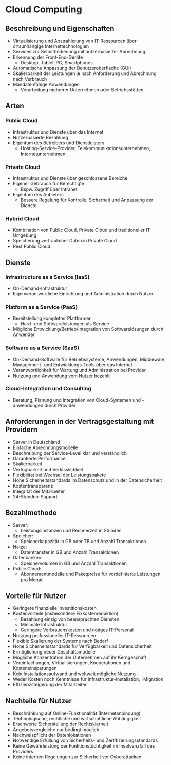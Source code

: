 # Cloud Computing

## Beschreibung und Eigenschaften
- Virtualisierung und Abstrahierung von IT-Ressourcen über ortsunhängige Internettechnologien
- Services zur Selbstbedienung mit nutzerbasierter Abrechnung
- Erkennung der Front-End-Geräte
  - Desktop, Tablet-PC, Smartphones
- Automatische Anpassung der Benutzeroberfläche (GUI)
- Skalierbarkeit der Leistungen je nach Anforderung und Abrechnung nach Verbrauch
- Mandatenfähige Anwendungen
  - Verarbeitung mehrerer Unternehmen oder Betriebsstätten

## Arten
### Public Cloud
- Infrastruktur und Dienste über das Internet
- Nutzerbasierte Bezahlung
- Eigentum des Betreibers und Dienstleisters
  - Hosting-Service-Provider, Telekommunikationsunternehmen, Internetunternehmen

### Private Cloud
- Infrastruktur und Dienste über geschlossene Bereiche
- Eigener Gebrauch für Berechtigte
  - Bspw. Zugriff über Intranet
- Eigentum des Anbieters
  - Bessere Regelung für Kontrolle, Sicherheit und Anpassung der Dienste

### Hybrid Cloud
- Kombination von Public Cloud, Private Cloud und traditioneller IT-Umgebung
- Speicherung vertraulicher Daten in Private Cloud
- Rest Public Cloud

## Dienste
### Infrastructure as a Service (IaaS)
- On-Demand-Infrastruktur
- Eigenverantwortliche Einrichtung und Administration durch Nutzer

### Platform as a Service (PaaS)
- Bereitstellung kompletter Plattformen
  - Hard- und Softwareleistungen als Service
- Mögliche Entwicklung/Betrieb/Integration von Softwarelösungen durch Anwender

### Software as a Service (SaaS)
- On-Demand-Software für Betriebssysteme, Anwendungen, Middleware, Management- und Entwicklungs-Tools über das Internet
- Verantwortlichkeit für Wartung und Administration bei Provider
- Nutzung und Anwendung vom Nutzer bezahlt

### Cloud-Integration und Consulting
- Beratung, Planung und Integration von Cloud-Systemen und -anwendungen durch Provider

## Anforderungen in der Vertragsgestaltung mit Providern
- Server in Deutschland
- Einfache Abrechnungsmodelle
- Beschreibung der Service-Level klar und verständlich
- Garantierte Performance
- Skalierbarkeit
- Verfügbarkeit und Verlässlichkeit
- Flexibilität bei Wechsel der Leistungspakete
- Hohe Sicherheitsstandards im Datenschutz und in der Datensicherheit
- Kostentransparenz
- Integrität der Mitarbeiter
- 24-Stunden-Support

## Bezahlmethode
- Server:
  - Leistungsinstanzen und Rechnerzeit in Stunden
- Speicher:
  - Speicherkapazität in GB oder TB und Anzahl Transaktionen
- Netze:
  - Datentransfer in GB und Anzahl Transaktionen
- Datenbanken:
  - Speichervolumen in GB und Anzahl Transaktionen
- Public Cloud:
  - Abonnementmodelle und Paketpreise für vordefinierte Leistungen pro Monat


## Vorteile für Nutzer
- Geringere finanzielle Investitionskosten
- Kostenvorteile (insbesondere Fixkostenreduktion)
  - Bezahlung einzig von beanspruchten Diensten
  - Minimale Infrastruktur
  - Geringere Verbrauchskosten und nötiges IT-Personal
- Nutzung professioneller IT-Ressourcen
- Flexible Skalierung der Systeme nach Bedarf
- Hohe Sicherheitsstandards für Verfügbarkeit und Datensicherheit
- Ermöglichung neuer Geschäftsmodelle
- Mögliche Konzentration der Unternehmen auf ihr Kerngeschäft
- Vereinfachungen, Virtualisierungen, Kooperationen und Kosteneinsparungen
- Kein Installationsaufwand und weltweit mögliche Nutzung
- Weder Kosten noch Kenntnisse für Infrastruktur-Installation, -Migration
- Effizienzsteigerung der Mitarbeiter

## Nachteile für Nutzer
- Beschränkung auf Online-Funktionalität (Internetanbindung)
- Technologische, rechtliche und wirtschaftliche Abhängigkeit
- Erschwerte Sicherstellung der Rechtsklarheit
- Angebotsvergleiche nur bedingt möglich
- Nachweispflicht der Datenlokationen
- Notwendige Erfüllung von Sicherheits- und Zertifizierungsstandards
- Keine Gewährleistung der Funktionstüchtigkeit im Insolvenzfall des Providers
- Keine internen Regelungen zur Sicherheit vor Cyberattacken


